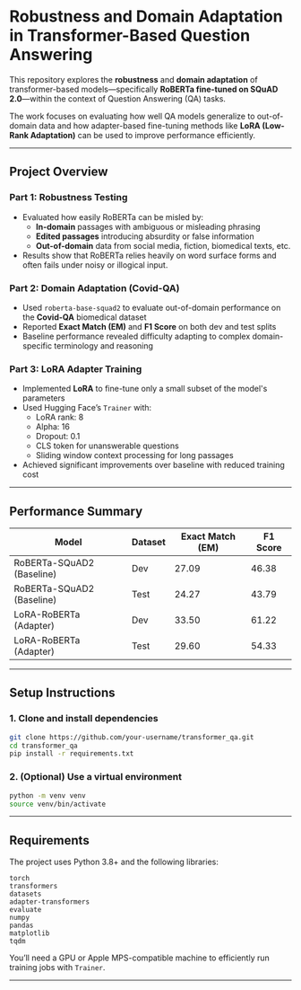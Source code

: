 # Robustness and Domain Adaptation in Transformer-Based Question Answering

This repository explores the **robustness** and **domain adaptation** of transformer-based models—specifically **RoBERTa fine-tuned on SQuAD 2.0**—within the context of Question Answering (QA) tasks.

The work focuses on evaluating how well QA models generalize to out-of-domain data and how adapter-based fine-tuning methods like **LoRA (Low-Rank Adaptation)** can be used to improve performance efficiently.

---

## Project Overview

### Part 1: Robustness Testing
- Evaluated how easily RoBERTa can be misled by:
  - **In-domain** passages with ambiguous or misleading phrasing
  - **Edited passages** introducing absurdity or false information
  - **Out-of-domain** data from social media, fiction, biomedical texts, etc.
- Results show that RoBERTa relies heavily on word surface forms and often fails under noisy or illogical input.

### Part 2: Domain Adaptation (Covid-QA)
- Used `roberta-base-squad2` to evaluate out-of-domain performance on the **Covid-QA** biomedical dataset
- Reported **Exact Match (EM)** and **F1 Score** on both dev and test splits
- Baseline performance revealed difficulty adapting to complex domain-specific terminology and reasoning

### Part 3: LoRA Adapter Training
- Implemented **LoRA** to fine-tune only a small subset of the model's parameters
- Used Hugging Face’s `Trainer` with:
  - LoRA rank: 8
  - Alpha: 16
  - Dropout: 0.1
  - CLS token for unanswerable questions
  - Sliding window context processing for long passages
- Achieved significant improvements over baseline with reduced training cost

---

## Performance Summary

| Model                     | Dataset | Exact Match (EM) | F1 Score |
|--------------------------|---------|------------------|----------|
| RoBERTa-SQuAD2 (Baseline) | Dev     | 27.09            | 46.38    |
| RoBERTa-SQuAD2 (Baseline) | Test    | 24.27            | 43.79    |
| LoRA-RoBERTa (Adapter)    | Dev     | 33.50            | 61.22    |
| LoRA-RoBERTa (Adapter)    | Test    | 29.60            | 54.33    |

---

## Setup Instructions

### 1. Clone and install dependencies
```bash
git clone https://github.com/your-username/transformer_qa.git
cd transformer_qa
pip install -r requirements.txt
```

### 2. (Optional) Use a virtual environment
```bash
python -m venv venv
source venv/bin/activate
```

---

## Requirements

The project uses Python 3.8+ and the following libraries:

```
torch
transformers
datasets
adapter-transformers
evaluate
numpy
pandas
matplotlib
tqdm
```

You’ll need a GPU or Apple MPS-compatible machine to efficiently run training jobs with `Trainer`.

---
